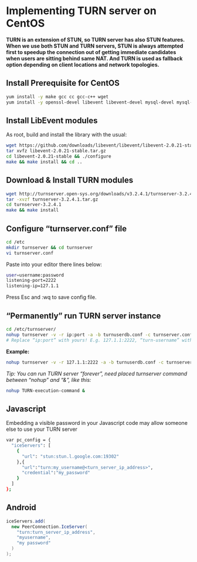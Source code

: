 # Implementing TURN server on CentOS

**TURN is an extension of STUN, so TURN server has also STUN features. When we use both STUN and TURN servers, STUN is always attempted first to speedup the connection out of getting immediate candidates when users are sitting behind same NAT. And TURN is used as fallback option depending on client locations and network topologies.**

## Install Prerequisite for CentOS

```bash
yum install -y make gcc cc gcc-c++ wget
yum install -y openssl-devel libevent libevent-devel mysql-devel mysql-server
```

## Install LibEvent modules

As root, build and install the library with the usual:

```bash
wget https://github.com/downloads/libevent/libevent/libevent-2.0.21-stable.tar.gz
tar xvfz libevent-2.0.21-stable.tar.gz
cd libevent-2.0.21-stable && ./configure
make && make install && cd ..
```

## Download & Install TURN modules

```bash
wget http://turnserver.open-sys.org/downloads/v3.2.4.1/turnserver-3.2.4.1.tar.gz
tar -xvzf turnserver-3.2.4.1.tar.gz
cd turnserver-3.2.4.1
make && make install
```

## Configure “turnserver.conf” file

```bash
cd /etc
mkdir turnserver && cd turnserver
vi turnserver.conf
```

Paste into your editor there lines below:

```bash
user=username:password
listening-port=2222
listening-ip=127.1.1
```

Press Esc and :wq to save config file.

## “Permanently” run TURN server instance

```bash
cd /etc/turnserver/
nohup turnserver -v -r ip:port -a -b turnuserdb.conf -c turnserver.conf -u turn-username -r ip:port -p turn-password &
# Replace “ip:port” with yours! E.g. 127.1.1:2222, “turn-username” with custom-username, and “turn-password” with custom-password.
```

**Example:**

```bash
nohup turnserver -v -r 127.1.1:2222 -a -b turnuserdb.conf -c turnserver.conf -u baophan -r 127.1.1:2222 -p blablabla &
```

_Tip: You can run TURN server “forever”, need placed turnserver command between “nohup” and “&”, like this:_

```bash
nohup TURN-execution-command &
```

## Javascript

Embedding a visible password in your Javascript code may allow someone else to use your TURN server

```bash
var pc_config = {
  "iceServers": [
    {
      "url": "stun:stun.l.google.com:19302"
    },{
      "url":"turn:my_username@<turn_server_ip_address>",
      "credential":"my_password"
    }
  ]
};
```

## Android

```java
iceServers.add(
  new PeerConnection.IceServer(
    "turn:turn_server_ip_address",
    "myusername",
    "my password"
  )
);
```
